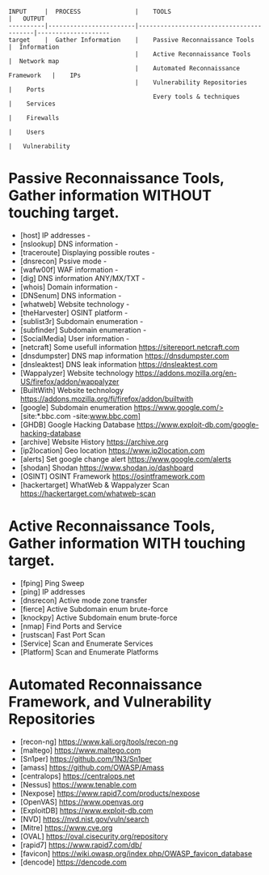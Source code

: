 

```
INPUT     |  PROCESS               |    TOOLS                                |   OUTPUT
----------|------------------------|-----------------------------------------|--------------------
target    |  Gather Information    |    Passive Reconnaissance Tools         |  Information
                                   |    Active Reconnaissance Tools          |  Network map
                                   |    Automated Reconnaissance Framework   |    IPs
                                   |    Vulnerability Repositories           |    Ports
                                        Every tools & techniques             |    Services
                                                                             |    Firewalls
                                                                             |    Users
                                                                             |   Vulnerability
```
                                                                                                


# Passive Reconnaissance Tools, Gather information WITHOUT touching target.
- [host]            IP addresses                        -
- [nslookup]        DNS information                     -
- [traceroute]      Displaying possible routes          -
- [dnsrecon]        Pssive mode                         -
- [wafw00f]         WAF information                     -
- [dig]             DNS information ANY/MX/TXT          -
- [whois]           Domain information                  -
- [DNSenum]         DNS information                     -
- [whatweb]         Website technology                  -
- [theHarvester]    OSINT platform                      -
- [sublist3r]       Subdomain enumeration               -
- [subfinder]       Subdomain enumeration               -
- [SocialMedia]     User information                    -
- [netcraft]        Some usefull information            https://sitereport.netcraft.com
- [dnsdumpster]     DNS map information                 https://dnsdumpster.com
- [dnsleaktest]     DNS leak information                https://dnsleaktest.com
- [Wappalyzer]      Website technology                  https://addons.mozilla.org/en-US/firefox/addon/wappalyzer
- [BuiltWith]       Website technology                  https://addons.mozilla.org/fi/firefox/addon/builtwith
- [google]          Subdomain enumeration               https://www.google.com/> [site:*.bbc.com -site:www.bbc.com]
- [GHDB]            Google Hacking Database             https://www.exploit-db.com/google-hacking-database
- [archive]         Website History                     https://archive.org
- [ip2location]     Geo location                        https://www.ip2location.com
- [alerts]          Set google change alert             https://www.google.com/alerts
- [shodan]          Shodan                              https://www.shodan.io/dashboard
- [OSINT]           OSINT Framework                     https://osintframework.com
- [hackertarget]    WhatWeb & Wappalyzer Scan           https://hackertarget.com/whatweb-scan

# Active Reconnaissance Tools, Gather information WITH touching target.
- [fping]           Ping Sweep                          
- [ping]            IP addresses                        
- [dnsrecon]        Active mode zone transfer           
- [fierce]          Active Subdomain enum brute-force   
- [knockpy]         Active Subdomain enum brute-force   
- [nmap]            Find Ports and Service
- [rustscan]        Fast Port Scan
- [Service]         Scan and Enumerate Services
- [Platform]        Scan and Enumerate Platforms

# Automated Reconnaissance Framework, and Vulnerability Repositories
- [recon-ng]                https://www.kali.org/tools/recon-ng
- [maltego]                 https://www.maltego.com
- [Sn1per]                  https://github.com/1N3/Sn1per
- [amass]                   https://github.com/OWASP/Amass
- [centralops]              https://centralops.net
- [Nessus]                  https://www.tenable.com
- [Nexpose]                 https://www.rapid7.com/products/nexpose
- [OpenVAS]                 https://www.openvas.org
- [ExploitDB]               https://www.exploit-db.com
- [NVD]                     https://nvd.nist.gov/vuln/search
- [Mitre]                   https://www.cve.org
- [OVAL]                    https://oval.cisecurity.org/repository
- [rapid7]                  https://www.rapid7.com/db/
- [favicon]                 https://wiki.owasp.org/index.php/OWASP_favicon_database
- [dencode]                 https://dencode.com
